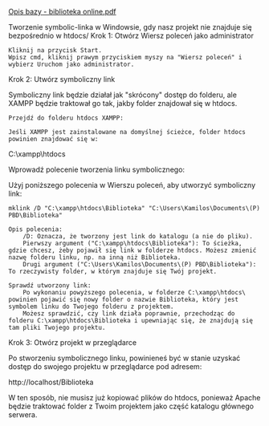 [Opis bazy - biblioteka online.pdf](https://github.com/user-attachments/files/18310665/Opis.bazy.-.biblioteka.online.pdf)


Tworzenie symbolic-linka w Windowsie, gdy nasz projekt nie znajduje się bezpośrednio w htdocs/
Krok 1: Otwórz Wiersz poleceń jako administrator

    Kliknij na przycisk Start.
    Wpisz cmd, kliknij prawym przyciskiem myszy na "Wiersz poleceń" i wybierz Uruchom jako administrator.

Krok 2: Utwórz symboliczny link

Symboliczny link będzie działał jak "skrócony" dostęp do folderu, ale XAMPP będzie traktował go tak, jakby folder znajdował się w htdocs.

    Przejdź do folderu htdocs XAMPP:

    Jeśli XAMPP jest zainstalowane na domyślnej ścieżce, folder htdocs powinien znajdować się w:

C:\xampp\htdocs

Wprowadź polecenie tworzenia linku symbolicznego:

Użyj poniższego polecenia w Wierszu poleceń, aby utworzyć symboliczny link:

    mklink /D "C:\xampp\htdocs\Biblioteka" "C:\Users\Kamilos\Documents\(P) PBD\Biblioteka"

    Opis polecenia:
        /D: Oznacza, że tworzony jest link do katalogu (a nie do pliku).
        Pierwszy argument ("C:\xampp\htdocs\Biblioteka"): To ścieżka, gdzie chcesz, żeby pojawił się link w folderze htdocs. Możesz zmienić nazwę folderu linku, np. na inną niż Biblioteka.
        Drugi argument ("C:\Users\Kamilos\Documents\(P) PBD\Biblioteka"): To rzeczywisty folder, w którym znajduje się Twój projekt.

    Sprawdź utworzony link:
        Po wykonaniu powyższego polecenia, w folderze C:\xampp\htdocs\ powinien pojawić się nowy folder o nazwie Biblioteka, który jest symbolem linku do Twojego folderu z projektem.
        Możesz sprawdzić, czy link działa poprawnie, przechodząc do folderu C:\xampp\htdocs\Biblioteka i upewniając się, że znajdują się tam pliki Twojego projektu.

Krok 3: Otwórz projekt w przeglądarce

Po stworzeniu symbolicznego linku, powinieneś być w stanie uzyskać dostęp do swojego projektu w przeglądarce pod adresem:

http://localhost/Biblioteka

W ten sposób, nie musisz już kopiować plików do htdocs, ponieważ Apache będzie traktować folder z Twoim projektem jako część katalogu głównego serwera.
